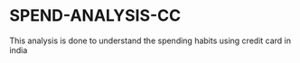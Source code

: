 # SPEND-ANALYSIS-CC
This analysis is done to understand the spending habits using credit card in india
